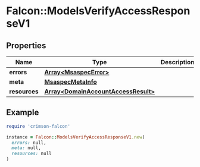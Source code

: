 # Falcon::ModelsVerifyAccessResponseV1

## Properties

| Name | Type | Description | Notes |
| ---- | ---- | ----------- | ----- |
| **errors** | [**Array&lt;MsaspecError&gt;**](MsaspecError.md) |  |  |
| **meta** | [**MsaspecMetaInfo**](MsaspecMetaInfo.md) |  |  |
| **resources** | [**Array&lt;DomainAccountAccessResult&gt;**](DomainAccountAccessResult.md) |  |  |

## Example

```ruby
require 'crimson-falcon'

instance = Falcon::ModelsVerifyAccessResponseV1.new(
  errors: null,
  meta: null,
  resources: null
)
```

